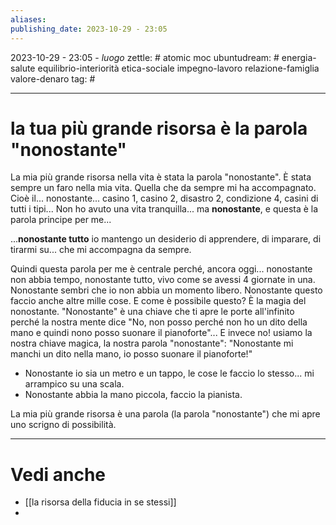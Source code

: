 ```yaml
---
aliases: 
publishing_date: 2023-10-29 - 23:05
---
```

2023-10-29 - 23:05 - *luogo*
zettle: # atomic moc
ubuntudream: # energia-salute equilibrio-interiorità etica-sociale impegno-lavoro relazione-famiglia valore-denaro 
tag: #

---
# la tua più grande risorsa è la parola "nonostante"

La mia più grande risorsa nella vita è stata la parola "nonostante".
È stata sempre un faro nella mia vita. Quella che da sempre mi ha accompagnato.
Cioè il... nonostante... casino 1, casino 2, disastro 2, condizione 4, casini di tutti i tipi...
Non ho avuto una vita tranquilla... ma **nonostante**, e questa è la parola principe per me...

...**nonostante tutto** io mantengo un desiderio di apprendere, di imparare, di tirarmi su... che mi accompagna da sempre.

Quindi questa parola per me è centrale perché, ancora oggi... nonostante non abbia tempo, nonostante tutto, vivo come se avessi 4 giornate in una. Nonostante sembri che io non abbia un momento libero. Nonostante questo faccio anche altre mille cose.
E come è possibile questo?
È la magia del nonostante. 
"Nonostante" è una chiave che ti apre le porte all'infinito perché la nostra mente dice "No, non posso perché non ho un dito della mano e quindi nono posso suonare il pianoforte"...
E invece no! usiamo la nostra chiave magica, la nostra parola "nonostante":
"Nonostante mi manchi un dito nella mano, io posso suonare il pianoforte!"

- Nonostante io sia un metro e un tappo, le cose le faccio lo stesso... mi arrampico su una scala.
- Nonostante abbia la mano piccola, faccio la pianista.

La mia più grande risorsa è una parola (la parola "nonostante") che mi apre uno scrigno di possibilità.



---
# Vedi anche
- [[la risorsa della fiducia in se stessi]]
- 